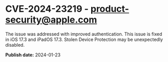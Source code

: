 # CVE-2024-23219 - product-security@apple.com

The issue was addressed with improved authentication. This issue is fixed in iOS 17.3 and iPadOS 17.3. Stolen Device Protection may be unexpectedly disabled.

**Publish date:** 2024-01-23
